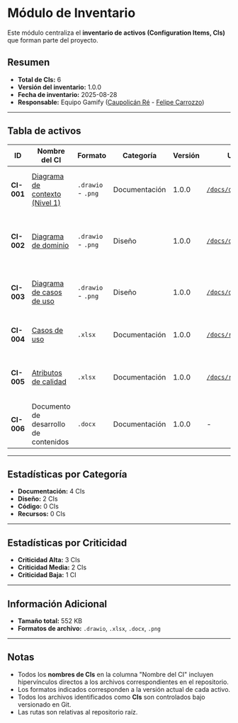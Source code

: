 # Módulo de Inventario

Este módulo centraliza el **inventario de activos (Configuration Items, CIs)** que forman parte del proyecto.

## Resumen
- **Total de CIs:** 6
- **Versión del inventario:** 1.0.0
- **Fecha de inventario:** 2025-08-28
- **Responsable:** Equipo Gamify ([Caupolicán Ré](https://github.com/caupolicanre) - [Felipe Carrozzo](https://github.com/felipecarrozzo))

---

## Tabla de activos

| ID | Nombre del CI | Formato | Categoría | Versión | Ubicación | Responsable | Criticidad | Justificación | Última Modificación |
|------|---------|---------|-----------|---------|-----------|-------------|------------|---------------|---------------------|
| **CI-001** | [Diagrama de contexto (Nivel 1)](./design/diagrams/images/diagrama_contexto_lv1.png) | `.drawio` - `.png` | Documentación | 1.0.0 | [`/docs/design/diagrams`](./design/diagrams/) | [@caupolicanre](https://github.com/caupolicanre) | **Alta** | Representa el sistema y sus interacciones con actores externos. | 2025-08-28 |
| **CI-002** | [Diagrama de dominio](./design/diagrams/images/diagrama_dominio.png) | `.drawio` - `.png` | Diseño | 1.0.0 | [`/docs/design/diagrams`](./design/diagrams/) | [@caupolicanre](https://github.com/caupolicanre) | **Alta** | Representa gráficamente la interacción entre actores y funcionalidades del sistema. | 2025-08-28 |
| **CI-003** | [Diagrama de casos de uso](./design/diagrams/images/diagrama_casos_uso.png) | `.drawio` - `.png` | Diseño | 1.0.0 | [`/docs/design/diagrams`](./design/diagrams/) | [@felipecarrozzo](https://github.com/felipecarrozzo) | **Media** | Describe las entidades principales del negocio y sus relaciones. | 2025-08-28 |
| **CI-004** | [Casos de uso](./requirements/casos_uso.xlsx) | `.xlsx` | Documentación | 1.0.0 | [`/docs/requirements`](./requirements/) | [@felipecarrozzo](https://github.com/felipecarrozzo) | **Media** | Define el alcance funcional del sistema. | 2025-08-28 |
| **CI-005** | [Atributos de calidad](./requirements/atributos_calidad.xlsx) | `.xlsx` | Documentación | 1.0.0 | [`/docs/requirements`](./requirements/) | [@felipecarrozzo](https://github.com/felipecarrozzo) | **Alta** | Documento de soporte al diseño y validación de la arquitectura. | 2025-08-28 |
| **CI-006** | Documento de desarrollo de contenidos | `.docx` | Documentación | 1.0.0 | - | [@caupolicanre](https://github.com/caupolicanre) | **Baja** | Permite rastrear recursos auxiliares del proyecto. | 2025-08-28 |

---

## Estadísticas por Categoría
- **Documentación:** 4 CIs
- **Diseño:** 2 CIs
- **Código:** 0 CIs
- **Recursos:** 0 CIs

---

## Estadísticas por Criticidad
- **Criticidad Alta:** 3 CIs
- **Criticidad Media:** 2 CIs
- **Criticidad Baja:** 1 CI

---

## Información Adicional
- **Tamaño total:** 552 KB
- **Formatos de archivo:** `.drawio`, `.xlsx`, `.docx`, `.png`

---

## Notas

- Todos los **nombres de CIs** en la columna "Nombre del CI" incluyen hipervínculos directos a los archivos correspondientes en el repositorio.
- Los formatos indicados corresponden a la versión actual de cada activo.
- Todos los archivos identificados como **CIs** son controlados bajo versionado en Git.
- Las rutas son relativas al repositorio raíz.
